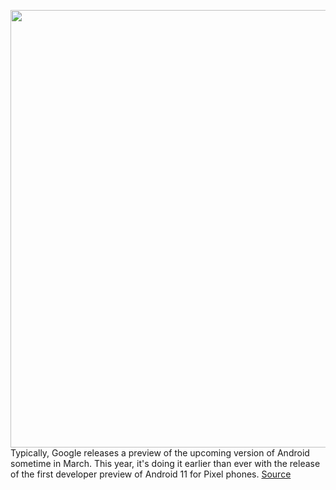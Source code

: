<img src='https://cdn.vox-cdn.com/thumbor/RCdeQii4Q1MNBJDmCT6qmvwgs_o=/0x0:976x870/1200x0/filters:focal(0x0:976x870):no_upscale()/cdn.vox-cdn.com/uploads/chorus_asset/file/19731228/image1.png' width='700px' /><br/>
Typically, Google releases a preview of the upcoming version of Android sometime in March. This year, it's doing it earlier than ever with the release of the first developer preview of Android 11 for Pixel phones.
<a href='https://www.theverge.com/2020/2/19/21143789/google-android-11-developer-preview-release-5g-security-early'> Source <a/>